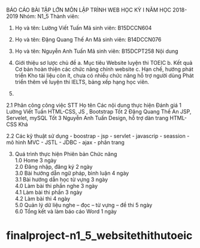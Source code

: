 ﻿BÁO CÁO BÀI TẬP LỚN MÔN LẬP TRÌNH WEB
HỌC KỲ I NĂM HỌC 2018-2019
Nhóm: N1_5
Thành viên:
1.	Họ và tên: Lường Viết Tuấn		Mã sinh viên: B15DCCN604
2.	Họ và tên: Đặng Quang Thế An		Mã sinh viên: B14DCCN076
3.	Họ và tên: Nguyễn Anh Tuấn		Mã sinh viên: B15DCPT258
Nội dung
1.	Giới thiệu sơ lược chủ đề
a.	Mục tiêu
Website luyện thi  TOEIC
b.	Kết quả
Cơ bản hoàn thiện các chức năng chính website 
c.	Hạn chế, hướng phát triển
Kho tài liệu còn ít, chưa có nhiều chức năng hỗ trợ người dùng
Phát triển thêm về luyện thi IELTS, bảng xếp hạng học viên.


2.	

2.1	Phân công công việc
STT	Họ tên			Các nội dung thực hiện				Đánh giá
1	Lường Viết Tuấn		HTML-CSS, JS , Bootstrap			Tốt
2	Đặng Quang Thế An	JSP, Servelet, mySQL				Tốt
3	Nguyễn Anh Tuấn		Design, hỗ trợ dàn trang HTML-CSS		Khá

2.2	Các kỹ thuật sử dụng
	- boostrap
	- jsp
	- servlet
	- javascrip
	- seassion
	- mô hình MVC
	- JSTL
	- JDBC
	- ajax
	- phân trang

3.	Quá trình thực hiện
Phiên bản	Chức năng		
1.0		Home							3 ngày		
2.0		Đăng nhập, đăng ký					2 ngày		
3.0		Bài hướng dẫn ngữ pháp, bình luận			4 ngày			
3.1		Bài hướng dẫn học từ vựng				3 ngày		
4.0		Làm bài thi phần nghe					3 ngày		
4.1		Làm bài thi phần 					3 ngày		
4.2		Làm bài thi 						4 ngày		
5.0		Quản lý dữ liệu nghe – đọc – từ vựng – đề thi		5 ngày		
6.0		Tổng kết và làm báo cáo	Word				1 ngày		

# finalproject-n1_5_websitethithutoeic
